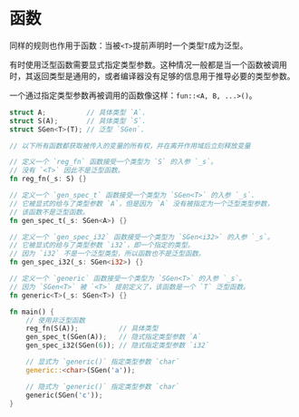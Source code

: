 # 函数

同样的规则也作用于函数：当被`<T>`提前声明时一个类型`T`成为泛型。

有时使用泛型函数需要显式指定类型参数。这种情况一般都是当一个函数被调用时，其返回类型是通用的，或者编译器没有足够的信息用于推导必要的类型参数。

一个通过指定类型参数再被调用的函数像这样：`fun::<A, B, ...>()`。

```rust
struct A;          // 具体类型 `A`.
struct S(A);       // 具体类型 `S`.
struct SGen<T>(T); // 泛型 `SGen`.

// 以下所有函数都获取被传入的变量的所有权，并在离开作用域后立刻释放变量

// 定义一个 `reg_fn` 函数接受一个类型为 `S` 的入参 `_s`。
// 没有 `<T>` 因此不是泛型函数。
fn reg_fn(_s: S) {}

// 定义一个 `gen_spec_t` 函数接受一个类型为 `SGen<T>` 的入参 `_s`.
// 它被显式的给与了类型参数 `A`，但是因为 `A` 没有被指定为一个泛型类型参数，
// 该函数不是泛型函数。
fn gen_spec_t(_s: SGen<A>) {}

// 定义一个 `gen_spec_i32` 函数接受一个类型为 `SGen<i32>` 的入参 `_s`。
// 它被显式的给与了类型参数 `i32`，即一个指定的类型。
// 因为 `i32` 不是一个泛型类型，所以函数也不是泛型函数。
fn gen_spec_i32(_s: SGen<i32>) {}

// 定义一个 `generic` 函数接受一个类型为 `SGen<T>` 的入参 `_s`。
// 因为 `SGen<T>` 被 `<T>` 提前定义了，该函数是一个 `T` 泛型函数。
fn generic<T>(_s: SGen<T>) {}

fn main() {
    // 使用非泛型函数
    reg_fn(S(A));          // 具体类型
    gen_spec_t(SGen(A));   // 隐式指定类型参数 `A`
    gen_spec_i32(SGen(6)); // 隐式指定类型参数 `i32`

    // 显式为 `generic()` 指定类型参数 `char`
    generic::<char>(SGen('a'));

    // 隐式为 `generic()` 指定类型参数 `char`
    generic(SGen('c'));
}
```
